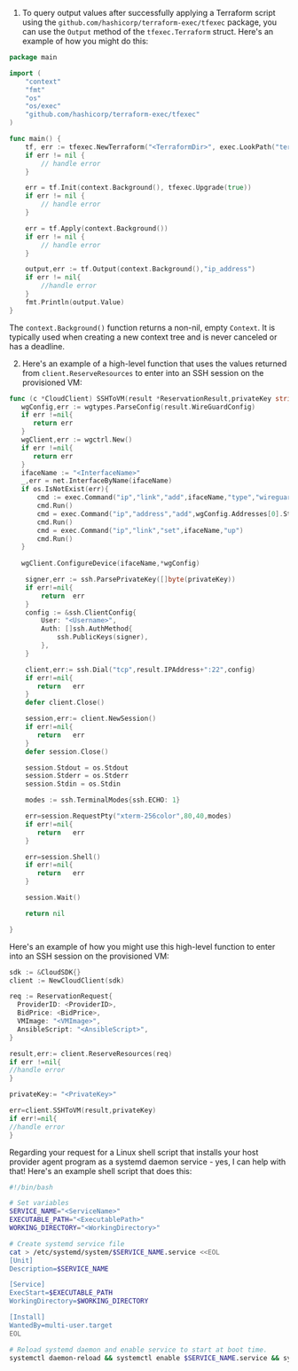 1. To query output values after successfully applying a Terraform script using the `github.com/hashicorp/terraform-exec/tfexec` package, you can use the `Output` method of the `tfexec.Terraform` struct. Here's an example of how you might do this:

```go
package main

import (
    "context"
    "fmt"
    "os"
    "os/exec"
    "github.com/hashicorp/terraform-exec/tfexec"
)

func main() {
    tf, err := tfexec.NewTerraform("<TerraformDir>", exec.LookPath("terraform"))
    if err != nil {
        // handle error
    }

    err = tf.Init(context.Background(), tfexec.Upgrade(true))
    if err != nil {
        // handle error
    }

    err = tf.Apply(context.Background())
    if err != nil {
        // handle error
    }

    output,err := tf.Output(context.Background(),"ip_address")
	if err != nil{
		//handle error 
	}
	fmt.Println(output.Value)
}
```

The `context.Background()` function returns a non-nil, empty `Context`. It is typically used when creating a new context tree and is never canceled or has a deadline.

2. Here's an example of a high-level function that uses the values returned from `client.ReserveResources` to enter into an SSH session on the provisioned VM:

```go
func (c *CloudClient) SSHToVM(result *ReservationResult,privateKey string) error{
   wgConfig,err := wgtypes.ParseConfig(result.WireGuardConfig)
   if err !=nil{
      return err 
   }
   wgClient,err := wgctrl.New()
   if err !=nil{
      return err 
   }
   ifaceName := "<InterfaceName>"
   _,err = net.InterfaceByName(ifaceName)
   if os.IsNotExist(err){
       cmd := exec.Command("ip","link","add",ifaceName,"type","wireguard")
       cmd.Run()
       cmd = exec.Command("ip","address","add",wgConfig.Addresses[0].String(),"dev",ifaceName)
       cmd.Run()
       cmd = exec.Command("ip","link","set",ifaceName,"up")
       cmd.Run()
   }
   
   wgClient.ConfigureDevice(ifaceName,*wgConfig)

	signer,err := ssh.ParsePrivateKey([]byte(privateKey))
	if err!=nil{
		return 	err 
	}
	config := &ssh.ClientConfig{
		User: "<Username>",
		Auth: []ssh.AuthMethod{
			ssh.PublicKeys(signer),
		},
	}

	client,err:= ssh.Dial("tcp",result.IPAddress+":22",config)
	if err!=nil{
	   return 	err 
	}
	defer client.Close()

	session,err:= client.NewSession()
	if err!=nil{
	   return 	err 
	}
	defer session.Close()

	session.Stdout = os.Stdout
	session.Stderr = os.Stderr
	session.Stdin = os.Stdin

	modes := ssh.TerminalModes{ssh.ECHO: 1}

	err=session.RequestPty("xterm-256color",80,40,modes)
	if err!=nil{
	   return 	err 
	}

	err=session.Shell()
	if err!=nil{
	   return 	err 
	}

	session.Wait()

	return nil 

}
```

Here's an example of how you might use this high-level function to enter into an SSH session on the provisioned VM:

```go
sdk := &CloudSDK{}
client := NewCloudClient(sdk)

req := ReservationRequest{
  ProviderID: <ProviderID>,
  BidPrice: <BidPrice>,
  VMImage: "<VMImage>",
  AnsibleScript: "<AnsibleScript>",
}

result,err:= client.ReserveResources(req)
if err !=nil{
//handle error 
}

privateKey:= "<PrivateKey>"

err=client.SSHToVM(result,privateKey)
if err!=nil{
//handle error 
}
```

Regarding your request for a Linux shell script that installs your host provider agent program as a systemd daemon service - yes, I can help with that! Here's an example shell script that does this:

```sh
#!/bin/bash

# Set variables
SERVICE_NAME="<ServiceName>"
EXECUTABLE_PATH="<ExecutablePath>"
WORKING_DIRECTORY="<WorkingDirectory>"

# Create systemd service file
cat > /etc/systemd/system/$SERVICE_NAME.service <<EOL
[Unit]
Description=$SERVICE_NAME

[Service]
ExecStart=$EXECUTABLE_PATH
WorkingDirectory=$WORKING_DIRECTORY

[Install]
WantedBy=multi-user.target
EOL

# Reload systemd daemon and enable service to start at boot time.
systemctl daemon-reload && systemctl enable $SERVICE_NAME.service && systemctl start $SERVICE_NAME